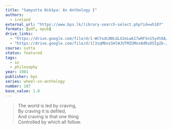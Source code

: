 ```yaml
---
title: "Saṃyutta Nikāya: An Anthology I"
authors:
  - ireland
external_url: "https://www.bps.lk/library-search-select.php?id=wh107"
formats: [pdf, epub]
drive_links:
  - "https://drive.google.com/file/d/1-WCYxdLN0LGLX2oLw617wRFSn15ydt8A/view?usp=drivesdk"
  - "https://drive.google.com/file/d/1l3sqMbnzSHlWJUTMZUMnx8dRsO5Ig2b-/view?usp=drivesdk"
course: sutta
status: featured
tags:
  - sn
  - philosophy
year: 1981
publisher: bps
series: wheel-sn-anthology
number: 107
base_value: 1.8
---
```


> The world is led by craving,  
By craving it is defiled,  
And craving is that one thing  
Controlled by which all follow.
